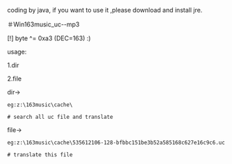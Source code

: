coding by java, if you want to use it ,please download and install jre.

＃Win163music_uc--mp3

[!] byte ^= 0xa3   (DEC=163) :)

usage:

  1.dir

  2.file

  dir->
  
    eg:z:\163music\cache\
    
    # search all uc file and translate
    
  file->
  
    eg:z:\163music\cache\535612106-128-bfbbc151be3b52a585168c627e16c9c6.uc
    
    # translate this file
    
    
  
